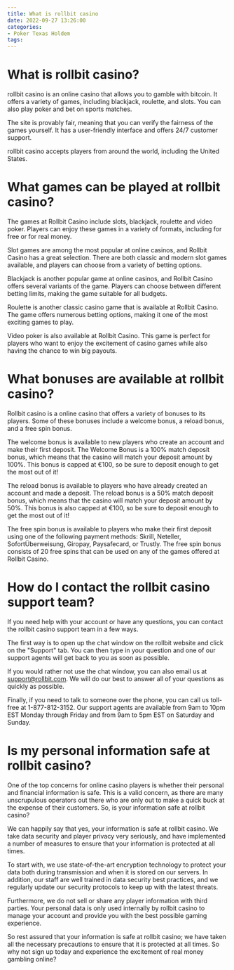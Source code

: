 ```yaml
---
title: What is rollbit casino
date: 2022-09-27 13:26:00
categories:
- Poker Texas Holdem
tags:
---
```



#  What is rollbit casino?

 rollbit casino is an online casino that allows you to gamble with bitcoin. It offers a variety of games, including blackjack, roulette, and slots. You can also play poker and bet on sports matches.

The site is provably fair, meaning that you can verify the fairness of the games yourself. It has a user-friendly interface and offers 24/7 customer support.

rollbit casino accepts players from around the world, including the United States.

#  What games can be played at rollbit casino?

The games at Rollbit Casino include slots, blackjack, roulette and video poker. Players can enjoy these games in a variety of formats, including for free or for real money.

Slot games are among the most popular at online casinos, and Rollbit Casino has a great selection. There are both classic and modern slot games available, and players can choose from a variety of betting options.

Blackjack is another popular game at online casinos, and Rollbit Casino offers several variants of the game. Players can choose between different betting limits, making the game suitable for all budgets.

Roulette is another classic casino game that is available at Rollbit Casino. The game offers numerous betting options, making it one of the most exciting games to play.

Video poker is also available at Rollbit Casino. This game is perfect for players who want to enjoy the excitement of casino games while also having the chance to win big payouts.

#  What bonuses are available at rollbit casino?

Rollbit casino is a online casino that offers a variety of bonuses to its players. Some of these bonuses include a welcome bonus, a reload bonus, and a free spin bonus.

The welcome bonus is available to new players who create an account and make their first deposit. The Welcome Bonus is a 100% match deposit bonus, which means that the casino will match your deposit amount by 100%. This bonus is capped at €100, so be sure to deposit enough to get the most out of it!

The reload bonus is available to players who have already created an account and made a deposit. The reload bonus is a 50% match deposit bonus, which means that the casino will match your deposit amount by 50%. This bonus is also capped at €100, so be sure to deposit enough to get the most out of it!

The free spin bonus is available to players who make their first deposit using one of the following payment methods: Skrill, Neteller, SofortÜberweisung, Giropay, Paysafecard, or Trustly. The free spin bonus consists of 20 free spins that can be used on any of the games offered at Rollbit Casino.

#  How do I contact the rollbit casino support team?

If you need help with your account or have any questions, you can contact the rollbit casino support team in a few ways.

The first way is to open up the chat window on the rollbit website and click on the "Support" tab. You can then type in your question and one of our support agents will get back to you as soon as possible.

If you would rather not use the chat window, you can also email us at support@rollbit.com. We will do our best to answer all of your questions as quickly as possible.

Finally, if you need to talk to someone over the phone, you can call us toll-free at 1-877-812-3152. Our support agents are available from 9am to 10pm EST Monday through Friday and from 9am to 5pm EST on Saturday and Sunday.

#  Is my personal information safe at rollbit casino?

One of the top concerns for online casino players is whether their personal and financial information is safe. This is a valid concern, as there are many unscrupulous operators out there who are only out to make a quick buck at the expense of their customers. So, is your information safe at rollbit casino?

We can happily say that yes, your information is safe at rollbit casino. We take data security and player privacy very seriously, and have implemented a number of measures to ensure that your information is protected at all times.

To start with, we use state-of-the-art encryption technology to protect your data both during transmission and when it is stored on our servers. In addition, our staff are well trained in data security best practices, and we regularly update our security protocols to keep up with the latest threats.

Furthermore, we do not sell or share any player information with third parties. Your personal data is only used internally by rollbit casino to manage your account and provide you with the best possible gaming experience.

So rest assured that your information is safe at rollbit casino; we have taken all the necessary precautions to ensure that it is protected at all times. So why not sign up today and experience the excitement of real money gambling online?